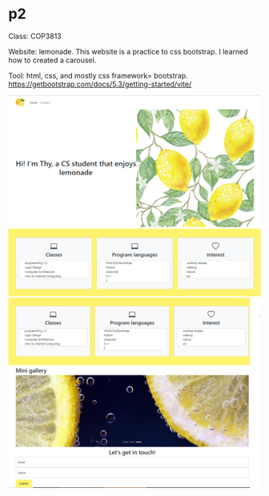 # p2
Class: COP3813

Website: lemonade.
This website is a practice to css bootstrap. I learned how to created a carousel.

Tool: html, css, and mostly css framework= bootstrap. 
https://getbootstrap.com/docs/5.3/getting-started/vite/

![Image](https://github.com/CanhRauT/p2/blob/main/img1.PNG)
![Image](https://github.com/CanhRauT/p2/blob/main/img2.PNG)

